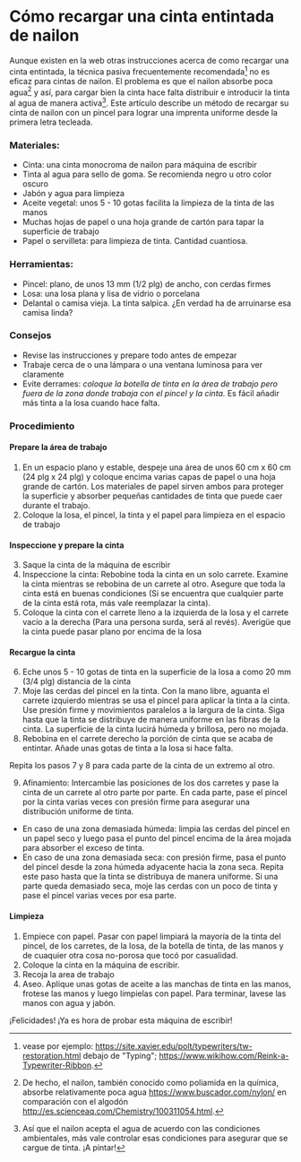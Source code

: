 # Cómo recargar una cinta entintada de nailon  

Aunque existen en la web otras instrucciones acerca de como recargar una cinta entintada, la técnica pasiva frecuentemente recomendada[^1] no es eficaz para cintas de nailon. El problema es que el nailon absorbe poca agua[^2] y así, para cargar bien la cinta hace falta distribuir e introducir la tinta al agua de manera activa[^3]. Este artículo describe un método de recargar su cinta de nailon con un pincel para lograr una imprenta uniforme desde la primera letra tecleada.  

### Materiales:  

* Cinta: una cinta monocroma de nailon para máquina de escribir   
* Tinta al agua para sello de goma. Se recomienda negro u otro color oscuro  
* Jabón y agua para limpieza  
* Aceite vegetal: unos 5 - 10 gotas facilita la limpieza de la tinta de las manos  
* Muchas hojas de papel o una hoja grande de cartón para tapar la superficie de trabajo  
* Papel o servilleta: para limpieza de tinta. Cantidad cuantiosa.  

### Herramientas:  

* Pincel: plano, de unos 13 mm (1/2 plg) de ancho, con cerdas firmes  
* Losa: una losa plana y lisa de vidrio o porcelana  
* Delantal o camisa vieja. La tinta salpica. ¿En verdad ha de arruinarse esa camisa linda?  

### Consejos  

* Revise las instrucciones y prepare todo antes de empezar  
* Trabaje cerca de o una lámpara o una ventana luminosa para ver claramente   
* Evite derrames: *coloque la botella de tinta en la área de trabajo pero fuera de la zona donde trabaja con el pincel y la cinta.* Es fácil añadir más tinta a la losa cuando hace falta.  

### Procedimiento  

#### Prepare la área de trabajo  

1. En un espacio plano y estable, despeje una área de unos 60 cm x 60 cm (24 plg x 24 plg) y coloque encima varias capas de papel o una hoja grande de cartón. Los materiales de papel sirven ambos para proteger la superficie y absorber pequeñas cantidades de tinta que puede caer durante el trabajo. 
2. Coloque la losa, el pincel, la tinta y el papel para limpieza en el espacio de trabajo  

#### Inspeccione y prepare la cinta   

3. Saque la cinta de la máquina de escribir  
4. Inspeccione la cinta: Rebobine toda la cinta en un solo carrete. Examine la cinta mientras se rebobina de un carrete al otro. Asegure que toda la cinta está en buenas condiciones (Si se encuentra que cualquier parte de la cinta está rota, más vale reemplazar la cinta).  
5. Coloque la cinta con el carrete lleno a la izquierda de la losa y el carrete vacío a la derecha (Para una persona surda, será al revés). Averigüe que la cinta puede pasar plano por encima de la losa  

#### Recargue la cinta  

6. Eche unos 5 - 10 gotas de tinta en la superficie de la losa a como 20 mm (3/4 plg) distancia de la cinta  
7. Moje las cerdas del pincel en la tinta. Con la mano libre, aguanta el carrete izquierdo mientras se usa el pincel para aplicar la tinta a la cinta. Use presión firme y movimientos paralelos a la largura de la cinta. Siga hasta que la tinta se distribuye de manera uniforme en las fibras de la cinta. La superficie de la cinta lucirá húmeda y brillosa, pero no mojada.  
8. Rebobina en el carrete derecho la porción de cinta que se acaba de entintar. Añade unas gotas de tinta a la losa si hace falta.  

Repita los pasos 7 y 8 para cada parte de la cinta de un extremo al otro.

9. Afinamiento: Intercambie las posiciones de los dos carretes y pase la cinta de un carrete al otro parte por parte. En cada parte, pase el pincel por la cinta varias veces con presión firme para asegurar una distribución uniforme de tinta. 

* En caso de una zona demasiada húmeda: limpia las cerdas del pincel en un papel seco y luego pasa el punto del pincel encima de la área mojada para absorber el exceso de tinta.
* En caso de una zona demasiada seca: con presión firme, pasa el punto del pincel desde la zona húmeda adyacente hacia la zona seca. Repita este paso hasta que la tinta se distribuya de manera uniforme. Si una parte queda demasiado seca, moje las cerdas con un poco de tinta y pase el pincel varias veces por esa parte.  

#### Limpieza  

1. Empiece con papel. Pasar con papel limpiará la mayoría de la tinta del pincel, de los carretes, de la losa, de la botella de tinta, de las manos y de cuaquier otra cosa no-porosa que tocó por casualidad.  
2. Coloque la cinta en la máquina de escribir.  
3. Recoja la area de trabajo  
4. Aseo. Aplique unas gotas de aceite a las manchas de tinta en las manos, frotese las manos y luego limpielas con papel. Para terminar, lavese las manos con agua y jabón.  

¡Felicidades! ¡Ya es hora de probar esta máquina de escribir!  


[^1]: vease por ejemplo: <https://site.xavier.edu/polt/typewriters/tw-restoration.html> debajo de "Typing"; <https://www.wikihow.com/Reink-a-Typewriter-Ribbon>.
[^2]: De hecho, el nailon, también conocido como poliamida en la química, absorbe relativamente poca agua <https://www.buscador.com/nylon/> en comparación con el algodón <http://es.scienceaq.com/Chemistry/100311054.html>.  
[^3]: Así que el nailon acepta el agua de acuerdo con las condiciones ambientales, más vale controlar esas condiciones para asegurar que se cargue de tinta. ¡A pintar!  


<!-- [[ribbon-reInk.md]] -->  
<!-- [[typewriter.md]] -->  
<!-- #resource -->  
